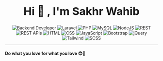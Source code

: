 <div align="center">
  <h1 style="font-size: 36px;">Hi 👋 , I'm Sakhr Wahib</h1>
</div>

<div align="center">
  <img src="https://img.shields.io/badge/Backend-Developer-blue" alt="Backend Developer">
  <img src="https://img.shields.io/badge/Laravel-blueviolet" alt="Laravel">
  <img src="https://img.shields.io/badge/PHP-blue" alt="PHP">
  <img src="https://img.shields.io/badge/MySQL-blue" alt="MySQL">
  <img src="https://img.shields.io/badge/NodeJS-brightgreen" alt="NodeJS">
  <img src="https://img.shields.io/badge/REST-yellow" alt="REST">
  <img src="https://img.shields.io/badge/REST APIs-orange" alt="REST APIs">
  <img src="https://img.shields.io/badge/HTML-red" alt="HTML">
  <img src="https://img.shields.io/badge/CSS-purple" alt="CSS">
  <img src="https://img.shields.io/badge/JavaScript-yellowgreen" alt="JavaScript">
  <img src="https://img.shields.io/badge/Bootstrap-blue" alt="Bootstrap">
  <img src="https://img.shields.io/badge/jQuery-orange" alt="jQuery">
  <img src="https://img.shields.io/badge/Tailwind-blueviolet" alt="Tailwind">
  <img src="https://img.shields.io/badge/SCSS-pink" alt="SCSS">
</div>

---

#### Do what you love for what you love 😎💯





<!--
**SakhrWahib/SakhrWahib** is a ✨ _special_ ✨ repository because its `README.md` (this file) appears on your GitHub profile.

Here are some ideas to get you started:

- 🔭 I’m currently working on ...
- 🌱 I’m currently learning ...
- 👯 I’m looking to collaborate on ...
- 🤔 I’m looking for help with ...
- 💬 Ask me about ...
- 📫 How to reach me: ...
- 😄 Pronouns: ...
- ⚡ Fun fact: ...
-->

